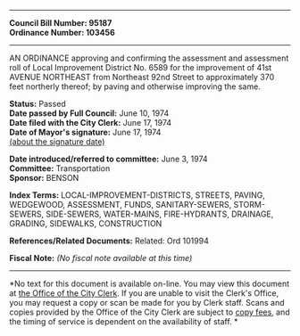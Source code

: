 * * * * *  
  
**Council Bill Number: [](#h0)[](#h2)95187**   
**Ordinance Number: 103456**  
  
* * * * *  
  
AN ORDINANCE approving and confirming the assessment and assessment roll of Local Improvement District No. 6589 for the improvement of 41st AVENUE NORTHEAST from Northeast 92nd Street to approximately 370 feet northerly thereof; by paving and otherwise improving the same.  
  
**Status:** Passed   
**Date passed by Full Council:** June 10, 1974   
**Date filed with the City Clerk:** June 17, 1974   
**Date of Mayor's signature:** June 17, 1974   
[(about the signature date)](/~public/approvaldate.htm)   
  
  
**Date introduced/referred to committee:** June 3, 1974   
**Committee:** Transportation   
**Sponsor:** BENSON   
  
**Index Terms:** LOCAL-IMPROVEMENT-DISTRICTS, STREETS, PAVING, WEDGEWOOD, ASSESSMENT, FUNDS, SANITARY-SEWERS, STORM-SEWERS, SIDE-SEWERS, WATER-MAINS, FIRE-HYDRANTS, DRAINAGE, GRADING, SIDEWALKS, CONSTRUCTION  
  
**References/Related Documents:** Related: Ord 101994  
  
**Fiscal Note:** *(No fiscal note available at this time)*  
  
* * * * *  
  
*No text for this document is available on-line. You may view this document at [the Office of the City Clerk](http://www.seattle.gov/leg/clerk/contactUs.htm). If you are unable to visit the Clerk's Office, you may request a copy or scan be made for you by Clerk staff. Scans and copies provided by the Office of the City Clerk are subject to [copy fees](http://clerk.seattle.gov/~public/clerkfees.htm), and the timing of service is dependent on the availability of staff. *  
  
  
